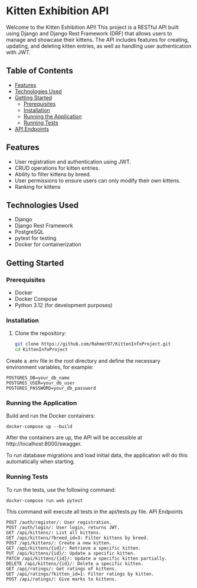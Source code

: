 # Kitten Exhibition API

Welcome to the Kitten Exhibition API! This project is a RESTful API built using Django and Django Rest Framework (DRF) that allows users to manage and showcase their kittens. The API includes features for creating, updating, and deleting kitten entries, as well as handling user authentication with JWT.

## Table of Contents

- [Features](#features)
- [Technologies Used](#technologies-used)
- [Getting Started](#getting-started)
  - [Prerequisites](#prerequisites)
  - [Installation](#installation)
  - [Running the Application](#running-the-application)
  - [Running Tests](#running-tests)
- [API Endpoints](#api-endpoints)

## Features

- User registration and authentication using JWT.
- CRUD operations for kitten entries.
- Ability to filter kittens by breed.
- User permissions to ensure users can only modify their own kittens.
- Ranking for kittens

## Technologies Used

- Django
- Django Rest Framework
- PostgreSQL
- pytest for testing
- Docker for containerization

## Getting Started

### Prerequisites

- Docker
- Docker Compose
- Python 3.12 (for development purposes)

### Installation

1. Clone the repository:

   ```bash
   git clone https://github.com/Rahmet97/KittenInfoProject.git
   cd KittenInfoProject

Create a .env file in the root directory and define the necessary environment variables, for example:

    POSTGRES_DB=your_db_name
    POSTGRES_USER=your_db_user
    POSTGRES_PASSWORD=your_db_password

### Running the Application

Build and run the Docker containers:

    docker-compose up --build

After the containers are up, the API will be accessible at http://localhost:8000/swagger.

To run database migrations and load initial data, the application will do this automatically when starting.

### Running Tests

To run the tests, use the following command:

    docker-compose run web pytest

This command will execute all tests in the api/tests.py file.
API Endpoints

    POST /auth/register/: User registration.
    POST /auth/login/: User login, returns JWT.
    GET /api/kittens/: List all kittens.
    GET /api/kittens/?breed_id=3: Filter kittens by breed.
    POST /api/kittens/: Create a new kitten.
    GET /api/kittens/{id}/: Retrieve a specific kitten.
    PUT /api/kittens/{id}/: Update a specific kitten.
    PATCH /api/kittens/{id}/: Update a specific kitten partially.
    DELETE /api/kittens/{id}/: Delete a specific kitten.
    GET /api/ratings/: Get ratings of kittens.
    GET /api/ratings/?kitten_id=1: Filter ratings by kitten.
    POST /api/ratings/: Give marks to kittens.

